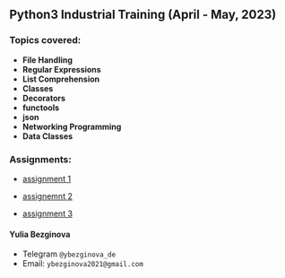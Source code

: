 ## Python3 Industrial Training (April - May, 2023)

### Topics covered:

* **File Handling**
* **Regular Expressions**
* **List Comprehension**
* **Classes**
* **Decorators**
* **functools**
* **json**
* **Networking Programming**
* **Data Classes**

### Assignments:
* [assignment 1](https://github.com/ybezginova2016/python3_industrial_training/tree/main/session_2/assignments_2)

* [assignemnt 2](https://github.com/ybezginova2016/python3_industrial_training/tree/main/session_4_classes/assignment_4)

* [assignment 3](https://github.com/ybezginova2016/python3_industrial_training/tree/main/session_6_decor_json/assignment_6)

#### Yulia Bezginova
* Telegram ```@ybezginova_de```
* Email: ```ybezginova2021@gmail.com```
